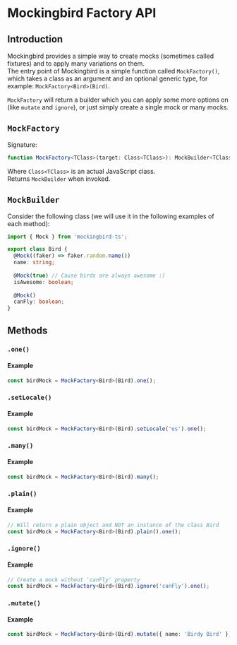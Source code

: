# Mockingbird Factory API

## Introduction
Mockingbird provides a simple way to create mocks (sometimes called fixtures)
and to apply many variations on them. \
The entry point of Mockingbird is a simple function called `MockFactory()`, which takes 
a class as an argument and an optional generic type, for example: `MockFactory<Bird>(Bird)`.

`MockFactory` will return a builder which you can apply some more options on (like `mutate` and `ignore`),
or just simply create a single mock or many mocks.

## `MockFactory`

Signature:
```typescript
function MockFactory<TClass>(target: Class<TClass>): MockBuilder<TClass>;
```

Where `Class<TClass>` is an actual JavaScript class. \
Returns `MockBuilder` when invoked.

## `MockBuilder`

Consider the following class (we will use it in the following examples of each method):

```typescript
import { Mock } from 'mockingbird-ts'; 

export class Bird {
  @Mock((faker) => faker.random.name())
  name: string;
  
  @Mock(true) // Cause birds are always awesome :)
  isAwesome: boolean;
  
  @Mock()
  canFly: boolean;
}
```

## Methods

### `.one()`

#### Example

```typescript
const birdMock = MockFactory<Bird>(Bird).one();
```

### `.setLocale()`

#### Example

```typescript
const birdMock = MockFactory<Bird>(Bird).setLocale('es').one();
```

### `.many()`

#### Example

```typescript
const birdMock = MockFactory<Bird>(Bird).many();
```

### `.plain()`

#### Example

```typescript
// Will return a plain object and NOT an instance of the class Bird
const birdMock = MockFactory<Bird>(Bird).plain().one();
```

### `.ignore()`


#### Example

```typescript
// Create a mock without 'canFly' property
const birdMock = MockFactory<Bird>(Bird).ignore('canFly').one();
```

### `.mutate()`


#### Example

```typescript
const birdMock = MockFactory<Bird>(Bird).mutate({ name: 'Birdy Bird' }).one();
```